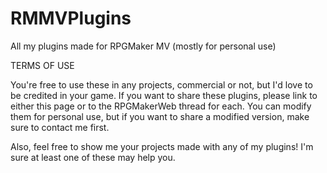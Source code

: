 # RMMVPlugins
All my plugins made for RPGMaker MV (mostly for personal use)

TERMS OF USE

You're free to use these in any projects, commercial or not, but I'd love to be credited in your game. If you want to share these plugins, please link to either this page or to the RPGMakerWeb thread for each. You can modify them for personal use, but if you want to share a modified version, make sure to contact me first.

Also, feel free to show me your projects made with any of my plugins! I'm sure at least one of these may help you.
